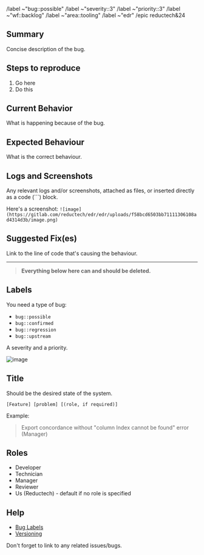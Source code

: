 /label ~"bug::possible"
/label ~"severity::3"
/label ~"priority::3"
/label ~"wf::backlog"
/label ~"area::tooling"
/label ~"edr"
/epic reductech&24

## Summary

Concise description of the bug.

## Steps to reproduce

1. Go here
2. Do this

## Current Behavior

What is happening because of the bug.

## Expected Behaviour

What is the correct behaviour.

## Logs and Screenshots

Any relevant logs and/or screenshots, attached as files, or
inserted directly as a code (```) block.

Here's a screenshot: `![image](https://gitlab.com/reductech/edr/edr/uploads/f58bcd6503bb71111306108ad4314d3b/image.png)`

## Suggested Fix(es)

Link to the line of code that's causing the behaviour.

---

> **Everything below here can and should be deleted.**

## Labels

You need a type of bug:

- `bug::possible`
- `bug::confirmed`
- `bug::regression`
- `bug::upstream`

A severity and a priority.

![image](https://gitlab.com/reductech/kb/-/wikis/uploads/55b912e1cdfae45b7139aa68f41bbcbc/image.png)

## Title

Should be the desired state of the system.

```
[Feature] [problem] [(role, if required)]
```

Example:

> Export concordance without "column Index cannot be found" error (Manager)

## Roles

- Developer
- Technician
- Manager
- Reviewer
- Us (Reductech) - default if no role is specified

## Help

- [Bug Labels](https://gitlab.com/reductech/kb/-/wikis/Development/Labels#bugs-c85a16)
- [Versioning](https://gitlab.com/reductech/kb/-/wikis/Development/Guidelines#versioning)

Don't forget to link to any related issues/bugs.
